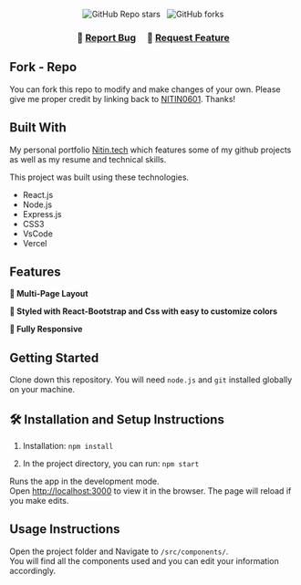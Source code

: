 <!----Code to get the Github: repo stars and fork  ----->
<center>

![GitHub Repo stars](https://img.shields.io/github/stars/NITIN0601/Portfolio?color=red&logo=github&style=for-the-badge) &nbsp;
![GitHub forks](https://img.shields.io/github/forks/NITIN0601/Portfolio?color=red&logo=github&style=for-the-badge)

</center>

<h3 align="center">
    🔹
    <a href="https://github.com/NITIN0601/Portfolio/issues">Report Bug</a> &nbsp; &nbsp;
    🔹
    <a href="https://github.com/NITIN0601/Portfolio/issues">Request Feature</a>
</h3>

## Fork - Repo

You can fork this repo to modify and make changes of your own. Please give me proper credit by linking back to [NITIN0601](https://github.com/NITIN0601/Portfolio). Thanks!

## Built With

My personal portfolio <a href="https://nitin_dm.vercel.app/" target="_blank">Nitin.tech</a> which features some of my github projects as well as my resume and technical skills.<br/>

This project was built using these technologies.

- React.js
- Node.js
- Express.js
- CSS3
- VsCode
- Vercel

## Features

**📖 Multi-Page Layout**

**🎨 Styled with React-Bootstrap and Css with easy to customize colors**

**📱 Fully Responsive**

## Getting Started

Clone down this repository. You will need `node.js` and `git` installed globally on your machine.

## 🛠 Installation and Setup Instructions

1. Installation: `npm install`

2. In the project directory, you can run: `npm start`

Runs the app in the development mode.\
Open [http://localhost:3000](http://localhost:3000) to view it in the browser.
The page will reload if you make edits.

## Usage Instructions

Open the project folder and Navigate to `/src/components/`. <br/>
You will find all the components used and you can edit your information accordingly.
